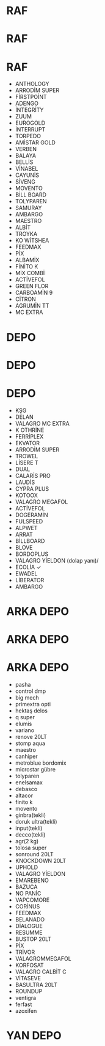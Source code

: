# RAF
# RAF
# RAF
- ANTHOLOGY
- ARRODİM SUPER
- FİRSTPOİNT
- ADENGO
- İNTEGRİTY
- ZUUM
- EUROGOLD
- İNTERRUPT
- TORPEDO
- AMİSTAR GOLD
- VERBEN
- BALAYA
- BELLİS
- VİNABEL
- CAYUNİS
- SİVENG
- MOVENTO
- BİLL BOARD
- TOLYPAREN
- SAMURAY
- AMBARGO
- MAESTRO
- ALBİT
- TROYKA
- KO WİTSHEA
- FEEDMAX
- PİX
- ALBAMİX
- FİNİTO K
- MİX COMBİ
- ACTİVEFOL
- GREEN FLOR
- CARBOAMİN 9
- CİTRON
- AGRUMİN TT
- MC EXTRA




# DEPO
# DEPO
# DEPO
- KŞG
- DELAN
- VALAGRO MC EXTRA
- K OTHRİNE
- FERRİPLEX
- EKVATOR
- ARRODİM SUPER
- TROWEL
- LİSERE T
- DUAL
- CALARİS PRO
- LAUDİS
- CYPRA PLUS
- KOTOOX
- VALAGRO MEGAFOL
- ACTİVEFOL
- DOGERAMİN
- FULSPEED
- ALPWET
- ARRAT
- BİLLBOARD
- BLOVE
- BORDOPLUS
- VALAGRO YİELDON (dolap yanı)/
- ECOLİA                     ✓
- EWADEL
- LİBERATOR
- AMBARGO



# ARKA DEPO
# ARKA DEPO
# ARKA DEPO
- pasha
- control dmp
- big mech
- primextra opti
- hektaş delos
- q super
- elumis
- variano
- renove 20LT
- stomp aqua
- maestro
- canhiper
- metroblue bordomix
- microstar gübre
- tolyparen
- enelsamax
- debasco
- altacor
- finito k
- movento
- ginbra(tekli)
- doruk ultra(tekli)
- input(tekli)
- decco(tekli)
- agr(2 kg)
- tolosa super
- sonround 20LT
- KNOCKDOWN 20LT
- UPHOLD
- VALAGRO YİELDON
- EMAREBENO
- BAZUCA
- NO PANİC
- VAPCOMORE
- CORİNUS
- FEEDMAX
- BELANADO
- DİALOGUE
- RESUMME
- BUSTOP 20LT
- PİX
- TRİVOR
- VALAGROMMEGAFOL
- KORFOSAT
- VALAGRO CALBİT C
- VİTASEVE
- BASULTRA 20LT
- ROUNDUP
- ventigra
- ferfast
- azoxifen
# YAN DEPO 
